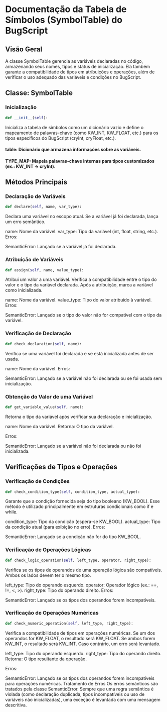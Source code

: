 # Documentação da Tabela de Símbolos (SymbolTable) do BugScript

## Visão Geral
A classe SymbolTable gerencia as variáveis declaradas no código, armazenando seus nomes, tipos e status de inicialização. Ela também garante a compatibilidade de tipos em atribuições e operações, além de verificar o uso adequado das variáveis e condições no BugScript.

## Classe: SymbolTable

### Inicialização
```python
def __init__(self):
```
Inicializa a tabela de símbolos como um dicionário vazio e define o mapeamento de palavras-chave (como KW_INT, KW_FLOAT, etc.) para os tipos específicos do BugScript (cryInt, cryFloat, etc.).

#### table: Dicionário que armazena informações sobre as variáveis.
#### TYPE_MAP: Mapeia palavras-chave internas para tipos customizados (ex.: KW_INT → cryInt).

## Métodos Principais

### Declaração de Variáveis
```python
def declare(self, name, var_type):
```
Declara uma variável no escopo atual. Se a variável já foi declarada, lança um erro semântico.

name: Nome da variável.
var_type: Tipo da variável (int, float, string, etc.).
Erros:

SemanticError: Lançado se a variável já foi declarada.

### Atribuição de Variáveis
```python
def assign(self, name, value_type):
```
Atribui um valor a uma variável. Verifica a compatibilidade entre o tipo do valor e o tipo da variável declarada. Após a atribuição, marca a variável como inicializada.

name: Nome da variável.
value_type: Tipo do valor atribuído à variável.
Erros:

SemanticError: Lançado se o tipo do valor não for compatível com o tipo da variável.

### Verificação de Declaração
```python
def check_declaration(self, name):
```
Verifica se uma variável foi declarada e se está inicializada antes de ser usada.

name: Nome da variável.
Erros:

SemanticError: Lançado se a variável não foi declarada ou se foi usada sem inicialização.

### Obtenção do Valor de uma Variável
```python
def get_variable_value(self, name):
```
Retorna o tipo da variável após verificar sua declaração e inicialização.

name: Nome da variável.
Retorna: O tipo da variável.

Erros:

SemanticError: Lançado se a variável não foi declarada ou não foi inicializada.

## Verificações de Tipos e Operações

### Verificação de Condições
```python
def check_condition_type(self, condition_type, actual_type):
```
Garante que a condição fornecida seja do tipo booleano (KW_BOOL). Esse método é utilizado principalmente em estruturas condicionais como if e while.

condition_type: Tipo da condição (espera-se KW_BOOL).
actual_type: Tipo da condição atual (para exibição no erro).
Erros:

SemanticError: Lançado se a condição não for do tipo KW_BOOL.

### Verificação de Operações Lógicas
```python
def check_logic_operation(self, left_type, operator, right_type):
```
Verifica se os tipos de operandos de uma operação lógica são compatíveis. Ambos os lados devem ter o mesmo tipo.

left_type: Tipo do operando esquerdo.
operator: Operador lógico (ex.: ==, !=, <, >).
right_type: Tipo do operando direito.
Erros:

SemanticError: Lançado se os tipos dos operandos forem incompatíveis.

### Verificação de Operações Numéricas
```python
def check_numeric_operation(self, left_type, right_type):
```
Verifica a compatibilidade de tipos em operações numéricas. Se um dos operandos for KW_FLOAT, o resultado será KW_FLOAT. Se ambos forem KW_INT, o resultado será KW_INT. Caso contrário, um erro será levantado.

left_type: Tipo do operando esquerdo.
right_type: Tipo do operando direito.
Retorna: O tipo resultante da operação.

Erros:

SemanticError: Lançado se os tipos dos operandos forem incompatíveis para operações numéricas.
Tratamento de Erros
Os erros semânticos são tratados pela classe SemanticError. Sempre que uma regra semântica é violada (como declaração duplicada, tipos incompatíveis ou uso de variáveis não inicializadas), uma exceção é levantada com uma mensagem descritiva.